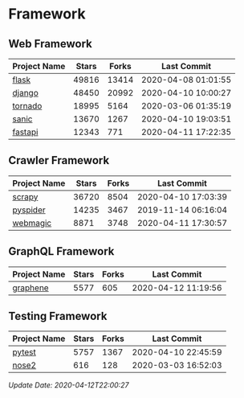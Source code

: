 # Framework

## Web Framework

| Project Name | Stars | Forks | Last Commit |
| ------------ | ----- | ----- | ----------- |
| [flask](https://github.com/pallets/flask) | 49816 | 13414 | 2020-04-08 01:01:55 |
| [django](https://github.com/django/django) | 48450 | 20992 | 2020-04-10 10:00:27 |
| [tornado](https://github.com/tornadoweb/tornado) | 18995 | 5164 | 2020-03-06 01:35:19 |
| [sanic](https://github.com/huge-success/sanic) | 13670 | 1267 | 2020-04-10 19:03:51 |
| [fastapi](https://github.com/tiangolo/fastapi) | 12343 | 771 | 2020-04-11 17:22:35 |

## Crawler Framework

| Project Name | Stars | Forks | Last Commit |
| ------------ | ----- | ----- | ----------- |
| [scrapy](https://github.com/scrapy/scrapy) | 36720 | 8504 | 2020-04-10 17:03:39 |
| [pyspider](https://github.com/binux/pyspider) | 14235 | 3467 | 2019-11-14 06:16:04 |
| [webmagic](https://github.com/code4craft/webmagic) | 8871 | 3748 | 2020-04-11 17:30:57 |

## GraphQL Framework

| Project Name | Stars | Forks | Last Commit |
| ------------ | ----- | ----- | ----------- |
| [graphene](https://github.com/graphql-python/graphene) | 5577 | 605 | 2020-04-12 11:19:56 |

## Testing Framework

| Project Name | Stars | Forks | Last Commit |
| ------------ | ----- | ----- | ----------- |
| [pytest](https://github.com/pytest-dev/pytest) | 5757 | 1367 | 2020-04-10 22:45:59 |
| [nose2](https://github.com/nose-devs/nose2) | 616 | 128 | 2020-03-03 16:52:03 |

*Update Date: 2020-04-12T22:00:27*